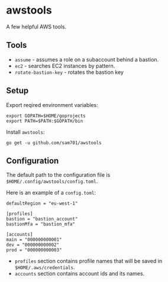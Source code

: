 # awstools
A few helpful AWS tools.

## Tools
* `assume` - assumes a role on a subaccount behind a bastion.
* `ec2` - searches EC2 instances by pattern.
* `rotate-bastion-key` - rotates the bastion key

## Setup
Export reqired environment variables:
```
export GOPATH=$HOME/goprojects
export PATH=$PATH:$GOPATH/bin
```

Install `awstools`:
```
go get -u github.com/sam701/awstools
```

## Configuration
The default path to the configuration file is `$HOME/.config/awstools/config.toml`.

Here is an example of a `config.toml`:
```
defaultRegion = "eu-west-1"

[profiles]
bastion = "bastion_account"
bastionMfa = "bastion_mfa"

[accounts]
main = "000000000001"
dev = "000000000002"
prod = "000000000003"
```

* `profiles` section contains profile names that will be saved in `$HOME/.aws/credentials`.
* `accounts` section contains account ids and its names.